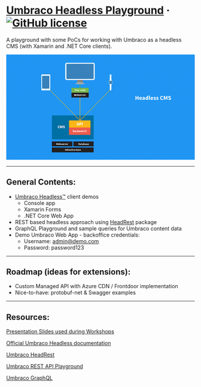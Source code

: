 # [Umbraco Headless Playground](https://github.com/mzajkowski/umbraco-headless-playground) &middot; [![GitHub license](https://img.shields.io/badge/license-MIT-blue.svg)](../LICENSE.md)

A playground with some PoCs for working with Umbraco as a headless CMS (with Xamarin and .NET Core clients).

<p align="center">
  <img src="Docs/img/headless.png" alt="Headless CMS" />
</p>

---

## General Contents:

- [Umbraco Headless™](https://umbraco.com/products/umbraco-headless/) client demos
  - Console app
  - Xamarin Forms
  - .NET Core Web App
- REST based headless approach using [HeadRest](https://github.com/mzajkowski/umbraco-headrest) package
- GraphQL Playground and sample queries for Umbraco content data
- Demo Umbraco Web App - backoffice credentials:
  - Username: admin@demo.com
  - Password: password123

---

## Roadmap (ideas for extensions):

- Custom Managed API with Azure CDN / Frontdoor implementation
- Nice-to-have: protobuf-net & Swagger examples

---

## Resources:

[Presentation Slides used during Workshops](https://slides.com/zajkowskimarcin/umbraco-as-a-headless-cms)

[Official Umbraco Headless documentation](https://github.com/umbraco/UmbracoDocs/blob/headless-8-wip/Umbraco-Headless/API-Documentation/index.md)

[Umbraco HeadRest](https://github.com/mzajkowski/umbraco-headrest)

[Umbraco REST API Playground](https://github.com/mzajkowski/umbraco-rest-api-playground)

[Umbraco GraphQL](https://github.com/rasmusjp/umbraco-graphql)
